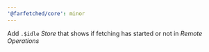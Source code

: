 ```yaml
---
'@farfetched/core': minor
---
```


Add `.$idle` _Store_ that shows if fetching has started or not in _Remote Operations_
